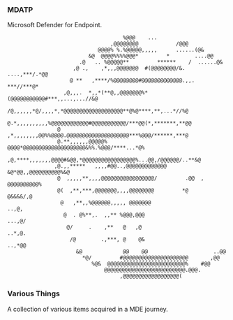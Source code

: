 ### MDATP

Microsoft Defender for Endpoint.
                                                               
                                         %@@@    ...                                                
                                     ,@@@@@@@@            /@@@                                      
                                 @@@@% %.%@@@@@,,,,,      ......(@&                                 
                              &@  @@@@%%%%@@@*         *        ....@@                              
                           .@   .. %@@@@@**         ******    /  ......@&                           
                         ,@ .,    ,*,,,@@@@@@@  #(@@@@@@@@/&. ....,***/.*@@                         
                        @ **   ,****/%@@@@@@@@#@@@@@@@@@@@@@.,,.   ***//***@*                       
                      ,@,,,.  *,,*(**@,,@@@@@@@%*(@@@@@@@@@@@#***,,...,...//&@                      
                     /@,,,,,,*@/,,,,*,*@@@@@@@@@@@@@@@@@@@**@%@****,**,...*//%@                     
                     @.*,,,,,,,,,,%@@@@@@@@@@@@#@@@@@@@@@@@/***@@(*,*******,**@@                    
                    @ ,*,,,,,,,,@@%%@@@@.@@@@@@@@@@@@@@@@@@@@***%@@@/******,***@                    
                    @.**,,,,,,@@@@@% @@@@*@@@@@@@@@@@@@@@@@@@@&%%.%@@@/****...*@%                   
                   ,@,****,,,,,,,@@@@#&@@,*@@@@@@@@@@@@@@@@@%...@@,/@@@@@@/..**&@                   
                   ,@.,,*****   ,,,,#@@..,@@@@@@@@@@@@@      &@*@@,,@@@@@@@@@@%&@                   
                    @  ,,,,,**,,,,@@@@@@@@@@@@@@@@@/         .@@  ,   @@@@@@@@@@%                   
                    @(  ,**,***,@@@@@@@,,,,@@@@@@@@         *@          @&&&&/,@                    
                     @   ,**,,%@@@@@@,,,,, @@@@@@@                         ..,@,                    
                      @  . @%**,.  ,,** %@@@,@@@                         ...,@/                     
                       @/     .    ,**   @   ,@                         ..*,@.                      
                        /@        .,***, @    @&                      ..,*@@                        
                          &@             @@    @@                     ..@@                          
                            *@/         #@@@@@@@@@@@@@@@@@@@@@       ,@@                            
                               %@&  @@@@@@@@@@@@@@@@@@@@@@@@@%    #@@                               
                                   @@@@@@@@@@@@@@@@@@@@@@@@@@.@@@.                                  
                                        ,@@@@@@@@@@@@@@@@@@(                       

### Various Things

A collection of various items acquired in a MDE journey.
